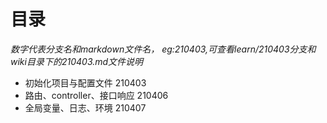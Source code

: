 # 目录
*数字代表分支名和markdown文件名， eg:210403,可查看learn/210403分支和wiki目录下的210403.md文件说明*

- 初始化项目与配置文件 210403
- 路由、controller、接口响应 210406
- 全局变量、日志、环境    210407